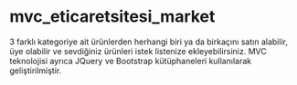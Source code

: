 # mvc_eticaretsitesi_market
 3 farklı kategoriye ait ürünlerden herhangi biri ya da birkaçını satın alabilir, üye olabilir ve sevdiğiniz ürünleri istek listenize ekleyebilirsiniz. MVC teknolojisi ayrıca JQuery ve Bootstrap kütüphaneleri kullanılarak geliştirilmiştir.
